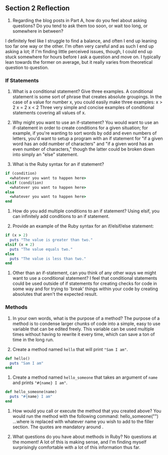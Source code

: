## Section 2 Reflection

1. Regarding the blog posts in Part A, how do you feel about asking questions? Do you tend to ask them too soon, or wait too long, or somewhere in between?

I definitely feel like I struggle to find a balance, and often I end up leaning too far one way or the other. I'm often very careful and as such I end up asking a lot; if I'm finding little perceived issues, though, I could end up stuck somewhere for hours before I ask a question and move on. I typically lean towards the former on average, but it really varies from theoretical question to question.

### If Statements

1. What is a conditional statement? Give three examples.
A conditional statement is some sort of phrase that creates absolute groupings.
In the case of a value for number x, you could easily make three examples:
x > 2
x = 2
x < 2
Three very simple and concise examples of conditional statements covering all values of x.

1. Why might you want to use an if-statement?
You would want to use an if-statement in order to create conditions for a given situation; for example, if you're wanting to sort words by odd and even numbers of letters, you'd want to setup a program with an if statement for "if a given word has an odd number of characters" and "if a given word has an even number of characters," though the latter could be broken down into simply an "else" statement.

1. What is the Ruby syntax for an if statement?

```rb
if (condition)
  <whatever you want to happen here>
elsif (condition)
  <whatever you want to happen here>
else
  <whatever you want to happen here>
end
```

1. How do you add multiple conditions to an if statement?
Using elsif, you can infinitely add conditions to an if statement.

1. Provide an example of the Ruby syntax for an if/elsif/else statement:

```rb
if (x > 2)
  puts "The value is greater than two."
elsif (x = 2)
  puts "The value equals two."
else
  puts "The value is less than two."
end
```

1. Other than an if-statement, can you think of any other ways we might want to use a conditional statement?
I feel that conditional statements could be used outside of if statements for creating checks for code in some way and for trying to 'break' things within your code by creating absolutes that aren't the expected result.

### Methods

1. In your own words, what is the purpose of a method?
The purpose of a method is to condense larger chunks of code into a simple, easy to use variable that can be edited freely. This variable can be used multiple times without having to rewrite it every time, which can save a ton of time in the long run.

1. Create a method named `hello` that will print `"Sam I am"`.

```rb
def hello()
  puts "Sam I am"
end
```

1. Create a method named `hello_someone` that takes an argument of `name` and prints `"#{name} I am"`.

```rb
def hello_someone(name)
  puts "#{name} I am"
end
```

1. How would you call or execute the method that you created above?
You would run the method with the following command:
hello_someone("<filler>")
...where <filler> is replaced with whatever name you wish to add to the filler section. The quotes are mandatory around <filler>.


1. What questions do you have about methods in Ruby?
No questions at the moment! A lot of this is making sense, and I'm finding myself surprisingly comfortable with a lot of this information thus far.
